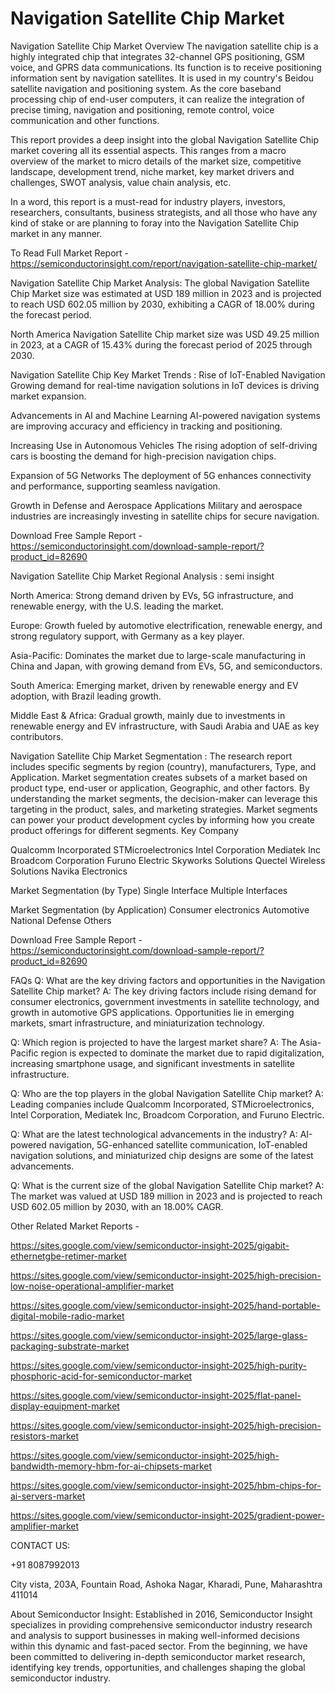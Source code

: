 <h1>Navigation Satellite Chip Market</h1>
Navigation Satellite Chip Market Overview
The navigation satellite chip is a highly integrated chip that integrates 32-channel GPS positioning, GSM voice, and GPRS data communications. Its function is to receive positioning information sent by navigation satellites. It is used in my country's Beidou satellite navigation and positioning system. As the core baseband processing chip of end-user computers, it can realize the integration of precise timing, navigation and positioning, remote control, voice communication and other functions.

This report provides a deep insight into the global Navigation Satellite Chip market covering all its essential aspects. This ranges from a macro overview of the market to micro details of the market size, competitive landscape, development trend, niche market, key market drivers and challenges, SWOT analysis, value chain analysis, etc.

In a word, this report is a must-read for industry players, investors, researchers, consultants, business strategists, and all those who have any kind of stake or are planning to foray into the Navigation Satellite Chip market in any manner.

To Read Full Market Report -
https://semiconductorinsight.com/report/navigation-satellite-chip-market/

Navigation Satellite Chip Market Analysis:
The global Navigation Satellite Chip Market size was estimated at USD 189 million in 2023 and is projected to reach USD 602.05 million by 2030, exhibiting a CAGR of 18.00% during the forecast period.

North America Navigation Satellite Chip market size was USD 49.25 million in 2023, at a CAGR of 15.43% during the forecast period of 2025 through 2030.

Navigation Satellite Chip Key Market Trends :
Rise of IoT-Enabled Navigation
Growing demand for real-time navigation solutions in IoT devices is driving market expansion.

Advancements in AI and Machine Learning
AI-powered navigation systems are improving accuracy and efficiency in tracking and positioning.

Increasing Use in Autonomous Vehicles
The rising adoption of self-driving cars is boosting the demand for high-precision navigation chips.

Expansion of 5G Networks
The deployment of 5G enhances connectivity and performance, supporting seamless navigation.

Growth in Defense and Aerospace Applications
Military and aerospace industries are increasingly investing in satellite chips for secure navigation.

Download Free Sample Report -
https://semiconductorinsight.com/download-sample-report/?product_id=82690

Navigation Satellite Chip Market Regional Analysis :
semi insight

North America:
Strong demand driven by EVs, 5G infrastructure, and renewable energy, with the U.S. leading the market.

Europe:
Growth fueled by automotive electrification, renewable energy, and strong regulatory support, with Germany as a key player.

Asia-Pacific:
Dominates the market due to large-scale manufacturing in China and Japan, with growing demand from EVs, 5G, and semiconductors.

South America:
Emerging market, driven by renewable energy and EV adoption, with Brazil leading growth.

Middle East & Africa:
Gradual growth, mainly due to investments in renewable energy and EV infrastructure, with Saudi Arabia and UAE as key contributors.

Navigation Satellite Chip Market Segmentation :
The research report includes specific segments by region (country), manufacturers, Type, and Application. Market segmentation creates subsets of a market based on product type, end-user or application, Geographic, and other factors. By understanding the market segments, the decision-maker can leverage this targeting in the product, sales, and marketing strategies. Market segments can power your product development cycles by informing how you create product offerings for different segments.
Key Company

Qualcomm Incorporated
STMicroelectronics
Intel Corporation
Mediatek Inc
Broadcom Corporation
Furuno Electric
Skyworks Solutions
Quectel Wireless Solutions
Navika Electronics

Market Segmentation (by Type)
Single Interface
Multiple Interfaces

Market Segmentation (by Application)
Consumer electronics
Automotive
National Defense
Others

Download Free Sample Report -
https://semiconductorinsight.com/download-sample-report/?product_id=82690

FAQs
Q: What are the key driving factors and opportunities in the Navigation Satellite Chip market?
A: The key driving factors include rising demand for consumer electronics, government investments in satellite technology, and growth in automotive GPS applications. Opportunities lie in emerging markets, smart infrastructure, and miniaturization technology.

Q: Which region is projected to have the largest market share?
A: The Asia-Pacific region is expected to dominate the market due to rapid digitalization, increasing smartphone usage, and significant investments in satellite infrastructure.

Q: Who are the top players in the global Navigation Satellite Chip market?
A: Leading companies include Qualcomm Incorporated, STMicroelectronics, Intel Corporation, Mediatek Inc, Broadcom Corporation, and Furuno Electric.

Q: What are the latest technological advancements in the industry?
A: AI-powered navigation, 5G-enhanced satellite communication, IoT-enabled navigation solutions, and miniaturized chip designs are some of the latest advancements.

Q: What is the current size of the global Navigation Satellite Chip market?
A: The market was valued at USD 189 million in 2023 and is projected to reach USD 602.05 million by 2030, with an 18.00% CAGR.

Other Related Market Reports -

https://sites.google.com/view/semiconductor-insight-2025/gigabit-ethernetgbe-retimer-market

https://sites.google.com/view/semiconductor-insight-2025/high-precision-low-noise-operational-amplifier-market

https://sites.google.com/view/semiconductor-insight-2025/hand-portable-digital-mobile-radio-market

https://sites.google.com/view/semiconductor-insight-2025/large-glass-packaging-substrate-market

https://sites.google.com/view/semiconductor-insight-2025/high-purity-phosphoric-acid-for-semiconductor-market

https://sites.google.com/view/semiconductor-insight-2025/flat-panel-display-equipment-market

https://sites.google.com/view/semiconductor-insight-2025/high-precision-resistors-market

https://sites.google.com/view/semiconductor-insight-2025/high-bandwidth-memory-hbm-for-ai-chipsets-market

https://sites.google.com/view/semiconductor-insight-2025/hbm-chips-for-ai-servers-market

https://sites.google.com/view/semiconductor-insight-2025/gradient-power-amplifier-market

CONTACT US:

+91 8087992013

City vista, 203A, Fountain Road, Ashoka Nagar, Kharadi, Pune, Maharashtra 411014

About Semiconductor Insight:
Established in 2016, Semiconductor Insight specializes in providing comprehensive semiconductor industry research and analysis to support businesses in making well-informed decisions within this dynamic and fast-paced sector. From the beginning, we have been committed to delivering in-depth semiconductor market research, identifying key trends, opportunities, and challenges shaping the global semiconductor industry.
